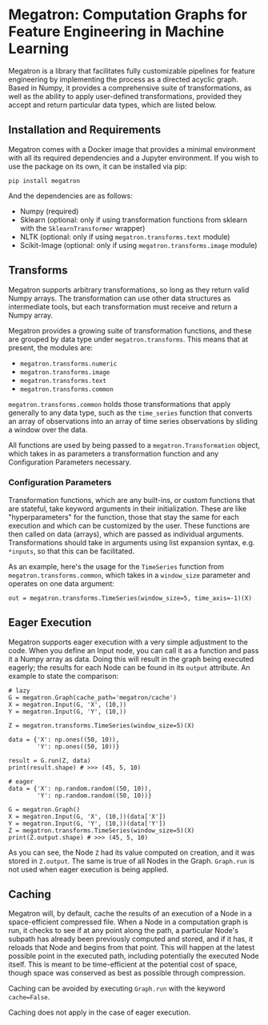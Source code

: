 # Megatron: Computation Graphs for Feature Engineering in Machine Learning

Megatron is a library that facilitates fully customizable pipelines for feature engineering by implementing the process as a directed acyclic graph. Based in Numpy, it provides a comprehensive suite of transformations, as well as the ability to apply user-defined transformations, provided they accept and return particular data types, which are listed below.

## Installation and Requirements
Megatron comes with a Docker image that provides a minimal environment with all its required dependencies and a Jupyter environment. If you wish to use the package on its own, it can be installed via pip:

`pip install megatron`

And the dependencies are as follows:

- Numpy (required)
- Sklearn (optional: only if using transformation functions from sklearn with the `SklearnTransformer` wrapper)
- NLTK (optional: only if using `megatron.transforms.text` module)
- Scikit-Image (optional: only if using `megatron.transforms.image` module)

## Transforms
Megatron supports arbitrary transformations, so long as they return valid Numpy arrays. The transformation can use other data structures as intermediate tools, but each transformation must receive and return a Numpy array.

Megatron provides a growing suite of transformation functions, and these are grouped by data type under `megatron.transforms`. This means that at present, the modules are:

- `megatron.transforms.numeric`
- `megatron.transforms.image`
- `megatron.transforms.text`
- `megatron.transforms.common`

`megatron.transforms.common` holds those transformations that apply generally to any data type, such as the `time_series` function that converts an array of observations into an array of time series observations by sliding a window over the data.

All functions are used by being passed to a `megatron.Transformation` object, which takes in as parameters a transformation function and any Configuration Parameters necessary.

### Configuration Parameters
Transformation functions, which are any built-ins, or custom functions that are stateful, take keyword arguments in their initialization. These are like "hyperparameters" for the function, those that stay the same for each execution and which can be customized by the user. These functions are then called on data (arrays), which are passed as individual arguments. Transformations should take in arguments using list expansion syntax, e.g. `*inputs`, so that this can be facilitated.

As an example, here's the usage for the `TimeSeries` function from `megatron.transforms.common`, which takes in a `window_size` parameter and operates on one data argument:

```
out = megatron.transforms.TimeSeries(window_size=5, time_axis=-1)(X)
```

## Eager Execution
Megatron supports eager execution with a very simple adjustment to the code. When you define an Input node, you can call it as a function and pass it a Numpy array as data. Doing this will result in the graph being executed eagerly; the results for each Node can be found in its `output` attribute. An example to state the comparison:

```
# lazy
G = megatron.Graph(cache_path='megatron/cache')
X = megatron.Input(G, 'X', (10,))
Y = megatron.Input(G, 'Y', (10,))

Z = megatron.transforms.TimeSeries(window_size=5)(X)

data = {'X': np.ones((50, 10)),
        'Y': np.ones((50, 10))}

result = G.run(Z, data)
print(result.shape) # >>> (45, 5, 10)

# eager
data = {'X': np.random.random((50, 10)),
        'Y': np.random.random((50, 10))}

G = megatron.Graph()
X = megatron.Input(G, 'X', (10,))(data['X'])
Y = megatron.Input(G, 'Y', (10,))(data['Y'])
Z = megatron.transforms.TimeSeries(window_size=5)(X)
print(Z.output.shape) # >>> (45, 5, 10)
```

As you can see, the Node `Z` had its value computed on creation, and it was stored in `Z.output`. The same is true of all Nodes in the Graph. `Graph.run` is not used when eager execution is being applied.

## Caching
Megatron will, by default, cache the results of an execution of a Node in a space-efficient compressed file. When a Node in a computation graph is run, it checks to see if at any point along the path, a particular Node's subpath has already been previously computed and stored, and if it has, it reloads that Node and begins from that point. This will happen at the latest possible point in the executed path, including potentially the executed Node itself. This is meant to be time-efficient at the potential cost of space, though space was conserved as best as possible through compression.

Caching can be avoided by executing `Graph.run` with the keyword `cache=False`.

Caching does not apply in the case of eager execution.
